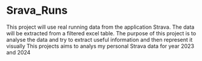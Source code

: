 # Srava_Runs
This project will use real running data from the application Strava.
The data will be extracted from a filtered excel table.
The purpose of this project is to analyse the data and try to extract useful information and then represent it visually
This projects aims to analys my personal Strava data for year 2023 and 2024

